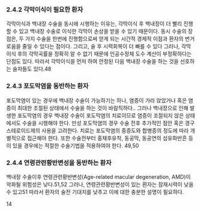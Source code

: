 ### 2.4.2 각막이식이 필요한 환자
각막이식과 백내장 수술을 동시에 시행하는 이유는, 각막이식 후 백내장이 더 빨리 진행할 수 있고 백내장 수술로 이식한 각막이 손상을 받을 수 있기 때문이다. 동시 수술의 장점은, 두 가지 수술을 한번에 진행함으로써 얻게 되는 시간적 경제적 이점과 환자의 번거로움을 줄일 수 있다는 점이다. 그리고, 술 후 시력회복이 더 빠를 수 있다 그러나, 각막이식 후의 각막곡률을 정확히 알 수 없기 때문에 인공수정체 도수 계산이 부정확하다는 단점도 있다. 따라서 각막이식을 먼저 하여 안정된 다음 백내장 수술을 하는 것을 선호하는 술자들도 있다.48

### 2.4.3 포도막염을 동반하는 환자
포도막염이 있는 경우에 백내장 수술이 가능하기는 하나, 염증이 가라 앉았거나 혹은 염증이 최대한 조절된 상태에서 수술을 하는 것이 바람직하다.. 그러나 백내장으로 인해 발생한 포도막염의 경우 백내장 수술이 포도막염의 치료이므로 염증이 조절되지 않은 상태에서도 수술을 시행해야 한다. 만성 포도막염의 경우 수술 전후 추가적인 점안 혹은 경구 스테로이드제의 사용을 고려한다. 치료는 포도막염의 중증도와 합병증의 정도에 따라 개별적으로 접근해야 한다. 또한 수술전부터 홍채후유착, 동공막, 동공연의 섬유화반흔 등이 있을 경우에는 적절한 수술기법을 적용하여야 한다. 49,50

### 2.4.4 연령관련황반변성을 동반하는 환자
백내장 수술이후 연령관련황반변성(Age-related macular degeneration, AMD)이 악화될 위험성은 낮다.51,52 그러나, 연령관련황반변성이 있는 환자는 잠재시력이 낮을 수 있고51 따라서 환자의 술전 기대치를 낮추고 이에 대한 충분한 설명이 필요하다.

<PAGE>14